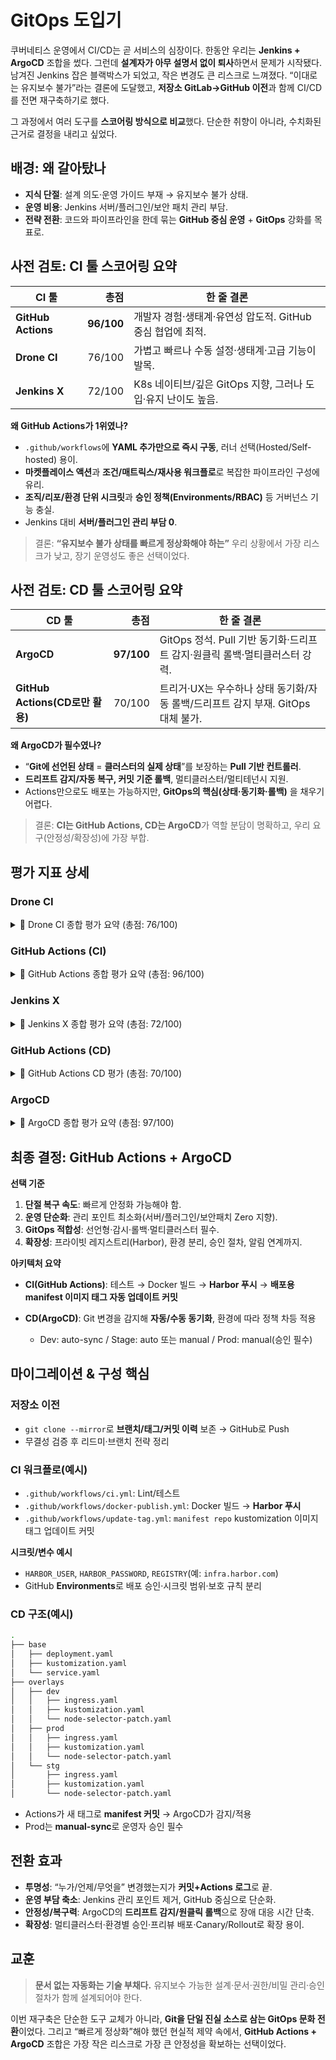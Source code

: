 # GitOps 도입기

쿠버네티스 운영에서 CI/CD는 곧 서비스의 심장이다. 한동안 우리는 **Jenkins + ArgoCD** 조합을 썼다. 그런데 **설계자가 아무 설명서 없이 퇴사**하면서 문제가 시작됐다.
남겨진 Jenkins 잡은 블랙박스가 되었고, 작은 변경도 큰 리스크로 느껴졌다. “이대로는 유지보수 불가”라는 결론에 도달했고, **저장소 GitLab→GitHub 이전**과 함께 CI/CD를 전면 재구축하기로 했다.

그 과정에서 여러 도구를 **스코어링 방식으로 비교**했다. 단순한 취향이 아니라, 수치화된 근거로 결정을 내리고 싶었다.

## 배경: 왜 갈아탔나

- **지식 단절**: 설계 의도·운영 가이드 부재 → 유지보수 불가 상태.
- **운영 비용**: Jenkins 서버/플러그인/보안 패치 관리 부담.
- **전략 전환**: 코드와 파이프라인을 한데 묶는 **GitHub 중심 운영** + **GitOps** 강화를 목표로.

## 사전 검토: CI 툴 스코어링 요약

| CI 툴              |       총점 | 한 줄 결론                                                   |
| ------------------ | ---------: | ------------------------------------------------------------ |
| **GitHub Actions** | **96/100** | 개발자 경험·생태계·유연성 압도적. GitHub 중심 협업에 최적.   |
| **Drone CI**       |     76/100 | 가볍고 빠르나 수동 설정·생태계·고급 기능이 발목.             |
| **Jenkins X**      |     72/100 | K8s 네이티브/깊은 GitOps 지향, 그러나 도입·유지 난이도 높음. |

**왜 GitHub Actions가 1위였나?**

- `.github/workflows`에 **YAML 추가만으로 즉시 구동**, 러너 선택(Hosted/Self-hosted) 용이.
- **마켓플레이스 액션**과 **조건/매트릭스/재사용 워크플로**로 복잡한 파이프라인 구성에 유리.
- **조직/리포/환경 단위 시크릿**과 **승인 정책(Environments/RBAC)** 등 거버넌스 기능 충실.
- Jenkins 대비 **서버/플러그인 관리 부담 0**.

> 결론: **“유지보수 불가 상태를 빠르게 정상화해야 하는”** 우리 상황에서 가장 리스크가 낮고, 장기 운영성도 좋은 선택이었다.

## 사전 검토: CD 툴 스코어링 요약

| CD 툴                           |       총점 | 한 줄 결론                                                                       |
| ------------------------------- | ---------: | -------------------------------------------------------------------------------- |
| **ArgoCD**                      | **97/100** | GitOps 정석. Pull 기반 동기화·드리프트 감지·원클릭 롤백·멀티클러스터 강력.       |
| **GitHub Actions(CD로만 활용)** |     70/100 | 트리거·UX는 우수하나 상태 동기화/자동 롤백/드리프트 감지 부재. GitOps 대체 불가. |

**왜 ArgoCD가 필수였나?**

- “**Git에 선언된 상태** = **클러스터의 실제 상태**”를 보장하는 **Pull 기반 컨트롤러**.
- **드리프트 감지/자동 복구, 커밋 기준 롤백**, 멀티클러스터/멀티테넌시 지원.
- Actions만으로도 배포는 가능하지만, **GitOps의 핵심(상태·동기화·롤백)** 을 채우기 어렵다.

> 결론: **CI는 GitHub Actions, CD는 ArgoCD**가 역할 분담이 명확하고, 우리 요구(안정성/확장성)에 가장 부합.

## 평가 지표 상세

### Drone CI

<details>
<summary>📍 Drone CI 종합 평가 요약 (총점: 76/100)</summary>

경량화된 오픈소스 CI 도구로, 컨테이너 기반 아키텍처와 클라우드 환경에서 유리한 성능을 보임.  
하지만 수동 설정 요소가 많고, 플러그인 생태계 및 고급 기능 활용에 한계가 있음.

**항목별 평가**

1. 설정 및 도입 편의성 - 5
2. 워크플로우 구성 유연성 - 6
3. Runner 관리 및 확장성 - 9
4. 컨테이너/클라우드 네이티브 지원 - 10
5. 플러그인/생태계 확장성 - 7
6. Git 연동 및 이벤트 트리거 - 8
7. 속도/성능 최적화 - 8
8. 보안 및 시크릿 관리 - 10
9. 모니터링 및 피드백 UX - 8
10. 유지 보수성 - 5

😎 **분석**: 클라우드 네이티브 DevOps 경험이 있는 팀에는 적합. 하지만 UI/UX, 자동화 편의성이 중요한 경우 GitHub Actions가 더 나음.

</details>

### GitHub Actions (CI)

<details>
<summary>📍 GitHub Actions 종합 평가 요약 (총점: 96/100)</summary>

CI/CD 대표 SaaS 기반 도구. GitHub 생태계와 깊게 통합되어 개발자 경험과 자동화 유연성이 매우 뛰어남.

**항목별 평가**

1. 설정 및 도입 편의성 - 10
2. 워크플로우 구성 유연성 - 10
3. Runner 관리 및 확장성 - 10
4. 컨테이너/클라우드 네이티브 지원 - 9
5. 플러그인/생태계 확장성 - 10
6. Git 연동 및 이벤트 트리거 - 10
7. 속도/성능 최적화 - 8
8. 보안 및 시크릿 관리 - 10
9. 모니터링 및 피드백 UX - 10
10. 유지 보수성 - 9

😎 **분석**: GitHub 기반 협업에는 최적. 빠른 도입, 확장성, AI(Copilot) 통합까지 지원해 현대형 CI/CD 플랫폼으로 손꼽힘.

</details>

### Jenkins X

<details>
<summary>📍 Jenkins X 종합 평가 요약 (총점: 72/100)</summary>

Kubernetes 기반 GitOps 중심 CI/CD 도구. 강력한 자동화와 K8s 통합 기능을 제공하지만 도입/운영 난이도가 높음.

**항목별 평가**

1. 설정 및 도입 편의성 - 4
2. 워크플로우 구성 유연성 - 6
3. Runner 관리 및 확장성 - 9
4. 컨테이너/클라우드 네이티브 지원 - 10
5. 플러그인/생태계 확장성 - 8
6. Git 연동 및 이벤트 트리거 - 9
7. 속도/성능 최적화 - 8
8. 보안 및 시크릿 관리 - 8
9. 모니터링 및 피드백 UX - 6
10. 유지 보수성 - 4

😎 **분석**: 대규모 조직의 플랫폼 팀이나 고도화된 DevOps 조직에는 적합. 하지만 스타트업·소규모 팀엔 부담이 큼.

</details>

### GitHub Actions (CD)

<details>
<summary>📍 GitHub Actions CD 평가 (총점: 70/100)</summary>

CI/CD 통합 관리에는 강점이 있으나 GitOps 관점에서는 한계가 있음. 상태 동기화, 자동 롤백, 멀티클러스터 지원 부족.

**항목별 평가**

- 배포 트리거 방식 - 8
- GitOps 모델 적합성 - 8
- Kubernetes 통합 수준 - 7
- 롤백 기능 - 4
- 상태 감지 및 자동 동기화 - 3
- CI/CD 파이프라인 통합 유연성 - 10
- 보안 및 시크릿 관리 - 7
- 접근 제어 및 RBAC - 10
- 모니터링 및 피드백 UX - 10
- 확장성 및 멀티클러스터 지원 - 3

😎 **분석**: 단일 클러스터·소규모 팀엔 적합. 하지만 GitOps 핵심 기능 부족 → ArgoCD 같은 보완 도구 필요.

</details>

### ArgoCD

<details>
<summary>📍 ArgoCD 종합 평가 요약 (총점: 97/100)</summary>

GitOps 원칙을 가장 충실하게 구현한 Kubernetes 네이티브 CD 도구. Pull 기반 동기화, 드리프트 감지, 롤백, 멀티클러스터까지 지원.

**항목별 평가**

- 배포 트리거 방식 - 10
- GitOps 모델 적합성 - 10
- Kubernetes 통합 수준 - 10
- 롤백 기능 - 10
- 상태 감지 및 자동 동기화 - 10
- CI/CD 파이프라인 통합 유연성 - 7
- 보안 및 시크릿 관리 - 10
- 접근 제어 및 RBAC - 10
- 모니터링 및 피드백 UX - 10
- 확장성 및 멀티클러스터 지원 - 10

😎 **분석**: 기업 환경의 GitOps CD 최적 솔루션. 안정성·확장성·보안성 모두 충족.

</details>

## 최종 결정: GitHub Actions + ArgoCD

**선택 기준**

1. **단절 복구 속도**: 빠르게 안정화 가능해야 함.
2. **운영 단순화**: 관리 포인트 최소화(서버/플러그인/보안패치 Zero 지향).
3. **GitOps 적합성**: 선언형·감시·롤백·멀티클러스터 필수.
4. **확장성**: 프라이빗 레지스트리(Harbor), 환경 분리, 승인 절차, 알림 연계까지.

**아키텍처 요약**

- **CI(GitHub Actions)**: 테스트 → Docker 빌드 → **Harbor 푸시** → **배포용 manifest 이미지 태그 자동 업데이트 커밋**
- **CD(ArgoCD)**: Git 변경을 감지해 **자동/수동 동기화**, 환경에 따라 정책 차등 적용

  - Dev: auto-sync / Stage: auto 또는 manual / Prod: manual(승인 필수)

## 마이그레이션 & 구성 핵심

### 저장소 이전

- `git clone --mirror`로 **브랜치/태그/커밋 이력** 보존 → GitHub로 Push
- 무결성 검증 후 리드미·브랜치 전략 정리

### CI 워크플로(예시)

- `.github/workflows/ci.yml`: Lint/테스트
- `.github/workflows/docker-publish.yml`: Docker 빌드 → **Harbor 푸시**
- `.github/workflows/update-tag.yml`: `manifest repo` kustomization 이미지 태그 업데이트 커밋

**시크릿/변수 예시**

- `HARBOR_USER`, `HARBOR_PASSWORD`, `REGISTRY`(예: `infra.harbor.com`)
- GitHub **Environments**로 배포 승인·시크릿 범위·보호 규칙 분리

### CD 구조(예시)

```bash
.
├── base
│   ├── deployment.yaml
│   ├── kustomization.yaml
│   └── service.yaml
├── overlays
│   ├── dev
│   │   ├── ingress.yaml
│   │   ├── kustomization.yaml
│   │   └── node-selector-patch.yaml
│   ├── prod
│   │   ├── ingress.yaml
│   │   ├── kustomization.yaml
│   │   └── node-selector-patch.yaml
│   └── stg
│       ├── ingress.yaml
│       ├── kustomization.yaml
│       └── node-selector-patch.yaml
```

- Actions가 새 태그로 **manifest 커밋** → ArgoCD가 감지/적용
- Prod는 **manual-sync**로 운영자 승인 필수

## 전환 효과

- **투명성**: “누가/언제/무엇을” 변경했는지가 **커밋+Actions 로그**로 끝.
- **운영 부담 축소**: Jenkins 관리 포인트 제거, GitHub 중심으로 단순화.
- **안정성/복구력**: ArgoCD의 **드리프트 감지/원클릭 롤백**으로 장애 대응 시간 단축.
- **확장성**: 멀티클러스터·환경별 승인·프리뷰 배포·Canary/Rollout로 확장 용이.

## 교훈

> **문서 없는 자동화는 기술 부채다.**
> 유지보수 가능한 설계·문서·권한/비밀 관리·승인 절차가 함께 설계되어야 한다.

이번 재구축은 단순한 도구 교체가 아니라, **Git을 단일 진실 소스로 삼는 GitOps 문화 전환**이었다.
그리고 “빠르게 정상화”해야 했던 현실적 제약 속에서, **GitHub Actions + ArgoCD** 조합은 가장 작은 리스크로 가장 큰 안정성을 확보하는 선택이었다.
